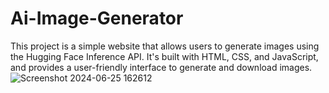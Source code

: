 # Ai-Image-Generator
This project is a simple website that allows users to generate images using the Hugging Face Inference API. It's built with HTML, CSS, and JavaScript, and provides a user-friendly interface to generate and download images.
![Screenshot 2024-06-25 162612](https://github.com/karannn5/Ai-Image-Generator/assets/102942974/80ca2463-a4cf-404d-ae26-6784ab208bed)

